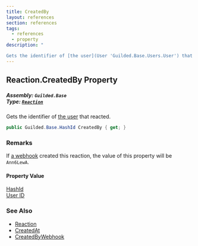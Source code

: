 ```yaml
---
title: CreatedBy
layout: references
section: references
tags:
  - references
  - property
description: "

Gets the identifier of [the user](User 'Guilded.Base.Users.User') that reacted."
---
```


## Reaction.CreatedBy Property
##### **Assembly:** `Guilded.Base`<br/>**Type:** [`Reaction`](Reaction 'Guilded.Base.Content.Reaction')

Gets the identifier of [the user](User 'Guilded.Base.Users.User') that reacted.

```csharp
public Guilded.Base.HashId CreatedBy { get; }
```

### Remarks
  
If [a webhook](Webhook 'Guilded.Base.Servers.Webhook') created this reaction, the value of this property will be `Ann6LewA`.

#### Property Value
[HashId](HashId 'Guilded.Base.HashId')  
[User ID](UserSummary.Id 'Guilded.Base.Users.UserSummary.Id')

### See Also
- [Reaction](Reaction 'Guilded.Base.Content.Reaction')
- [CreatedAt](Reaction.CreatedAt 'Guilded.Base.Content.Reaction.CreatedAt')
- [CreatedByWebhook](Reaction.CreatedByWebhook 'Guilded.Base.Content.Reaction.CreatedByWebhook')
